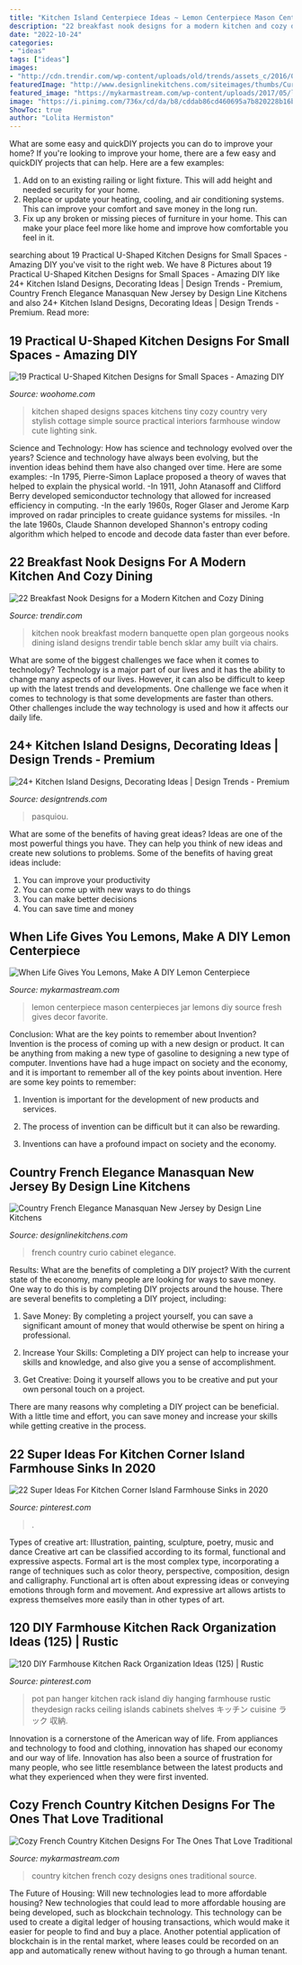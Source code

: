```yaml
---
title: "Kitchen Island Centerpiece Ideas ~ Lemon Centerpiece Mason Centerpieces Jar Lemons Diy Source Fresh Gives Decor Favorite"
description: "22 breakfast nook designs for a modern kitchen and cozy dining"
date: "2022-10-24"
categories:
- "ideas"
tags: ["ideas"]
images:
- "http://cdn.trendir.com/wp-content/uploads/old/trends/assets_c/2016/02/modern-kitchen-with-breakfast-banquette-nook-amy-sklar-2-thumb-630xauto-62892.jpg"
featuredImage: "http://www.designlinekitchens.com/siteimages/thumbs/Curio-Cabinet-2358.jpg"
featured_image: "https://mykarmastream.com/wp-content/uploads/2017/05/lemon-centerpiece-5.jpg"
image: "https://i.pinimg.com/736x/cd/da/b8/cddab86cd460695a7b820228b16b947d.jpg"
ShowToc: true
author: "Lolita Hermiston"
---
```



What are some easy and quickDIY projects you can do to improve your home?
If you're looking to improve your home, there are a few easy and quickDIY projects that can help. Here are a few examples: 
1. Add on to an existing railing or light fixture. This will add height and needed security for your home.
2. Replace or update your heating, cooling, and air conditioning systems. This can improve your comfort and save money in the long run.
3. Fix up any broken or missing pieces of furniture in your home. This can make your place feel more like home and improve how comfortable you feel in it.

	

		
searching about 19 Practical U-Shaped Kitchen Designs for Small Spaces - Amazing DIY you've visit to the right web. We have 8 Pictures about 19 Practical U-Shaped Kitchen Designs for Small Spaces - Amazing DIY like 24+ Kitchen Island Designs, Decorating Ideas | Design Trends - Premium, Country French Elegance Manasquan New Jersey by Design Line Kitchens and also 24+ Kitchen Island Designs, Decorating Ideas | Design Trends - Premium. Read more:
		
    
## 19 Practical U-Shaped Kitchen Designs For Small Spaces - Amazing DIY

<img loading=lazy src="http://www.woohome.com/wp-content/uploads/2016/01/u-shaped-kitchen-9.jpg" onerror="this.onerror=null;this.src='https://tse2.mm.bing.net/th?id=OIP.LmpDcjVSnnl6fksFDphWXAHaLT&amp;pid=15.1';" alt="19 Practical U-Shaped Kitchen Designs for Small Spaces - Amazing DIY">

_Source: woohome.com_

>kitchen shaped designs spaces kitchens tiny cozy country very stylish cottage simple source practical interiors farmhouse window cute lighting sink. 

	

Science and Technology: How has science and technology evolved over the years?
Science and technology have always been evolving, but the invention ideas behind them have also changed over time. Here are some examples: 
-In 1795, Pierre-Simon Laplace proposed a theory of waves that helped to explain the physical world. 
-In 1911, John Atanasoff and Clifford Berry developed semiconductor technology that allowed for increased efficiency in computing. 
-In the early 1960s, Roger Glaser and Jerome Karp improved on radar principles to create guidance systems for missiles.
-In the late 1960s, Claude Shannon developed Shannon's entropy coding algorithm which helped to encode and decode data faster than ever before.

    
## 22 Breakfast Nook Designs For A Modern Kitchen And Cozy Dining

<img loading=lazy src="http://cdn.trendir.com/wp-content/uploads/old/trends/assets_c/2016/02/modern-kitchen-with-breakfast-banquette-nook-amy-sklar-2-thumb-630xauto-62892.jpg" onerror="this.onerror=null;this.src='https://tse4.mm.bing.net/th?id=OIP.rxeU2l6Ctksn-h3NM9hv0wAAAA&amp;pid=15.1';" alt="22 Breakfast Nook Designs for a Modern Kitchen and Cozy Dining">

_Source: trendir.com_

>kitchen nook breakfast modern banquette open plan gorgeous nooks dining island designs trendir table bench sklar amy built via chairs. 

	

What are some of the biggest challenges we face when it comes to technology?
Technology is a major part of our lives and it has the ability to change many aspects of our lives. However, it can also be difficult to keep up with the latest trends and developments. One challenge we face when it comes to technology is that some developments are faster than others. Other challenges include the way technology is used and how it affects our daily life.

    
## 24+ Kitchen Island Designs, Decorating Ideas | Design Trends - Premium

<img loading=lazy src="https://images.designtrends.com/wp-content/uploads/2016/03/01055816/Simple-Contemporary-Kitchen-Island-Ideas.jpg" onerror="this.onerror=null;this.src='https://tse3.mm.bing.net/th?id=OIP.-IRPUkngc38kFHUBWEB1QAHaLH&amp;pid=15.1';" alt="24+ Kitchen Island Designs, Decorating Ideas | Design Trends - Premium">

_Source: designtrends.com_

>pasquiou. 

	

What are some of the benefits of having great ideas?
Ideas are one of the most powerful things you have. They can help you think of new ideas and create new solutions to problems. Some of the benefits of having great ideas include: 
1. You can improve your productivity
2. You can come up with new ways to do things
3. You can make better decisions
4. You can save time and money

    
## When Life Gives You Lemons, Make A DIY Lemon Centerpiece

<img loading=lazy src="https://mykarmastream.com/wp-content/uploads/2017/05/lemon-centerpiece-5.jpg" onerror="this.onerror=null;this.src='https://tse2.mm.bing.net/th?id=OIP.kAGM4ZA4BB7abz2pL7StwQHaLH&amp;pid=15.1';" alt="When Life Gives You Lemons, Make A DIY Lemon Centerpiece">

_Source: mykarmastream.com_

>lemon centerpiece mason centerpieces jar lemons diy source fresh gives decor favorite. 

	

Conclusion: What are the key points to remember about Invention?
Invention is the process of coming up with a new design or product. It can be anything from making a new type of gasoline to designing a new type of computer. Inventions have had a huge impact on society and the economy, and it is important to remember all of the key points about invention. Here are some key points to remember:
1) Invention is important for the development of new products and services.

2) The process of invention can be difficult but it can also be rewarding.

3) Inventions can have a profound impact on society and the economy.

    
## Country French Elegance Manasquan New Jersey By Design Line Kitchens

<img loading=lazy src="http://www.designlinekitchens.com/siteimages/thumbs/Curio-Cabinet-2358.jpg" onerror="this.onerror=null;this.src='https://tse1.mm.bing.net/th?id=OIP.ojnvC1KOvya4JLLu5Y5aTQAAAA&amp;pid=15.1';" alt="Country French Elegance Manasquan New Jersey by Design Line Kitchens">

_Source: designlinekitchens.com_

>french country curio cabinet elegance. 

	

Results: What are the benefits of completing a DIY project?
With the current state of the economy, many people are looking for ways to save money. One way to do this is by completing DIY projects around the house. There are several benefits to completing a DIY project, including:
1. Save Money: By completing a project yourself, you can save a significant amount of money that would otherwise be spent on hiring a professional.

2. Increase Your Skills: Completing a DIY project can help to increase your skills and knowledge, and also give you a sense of accomplishment.

3. Get Creative: Doing it yourself allows you to be creative and put your own personal touch on a project.

There are many reasons why completing a DIY project can be beneficial. With a little time and effort, you can save money and increase your skills while getting creative in the process.

    
## 22 Super Ideas For Kitchen Corner Island Farmhouse Sinks In 2020

<img loading=lazy src="https://i.pinimg.com/736x/88/0a/18/880a182bb441d7cc20ad62833567bd89.jpg" onerror="this.onerror=null;this.src='https://tse3.mm.bing.net/th?id=OIP.HrrlJzwqR5Xy5m8Ip_WUZQAAAA&amp;pid=15.1';" alt="22 Super Ideas For Kitchen Corner Island Farmhouse Sinks in 2020">

_Source: pinterest.com_

>. 

	

Types of creative art: Illustration, painting, sculpture, poetry, music and dance
Creative art can be classified according to its formal, functional and expressive aspects. Formal art is the most complex type, incorporating a range of techniques such as color theory, perspective, composition, design and calligraphy. Functional art is often about expressing ideas or conveying emotions through form and movement. And expressive art allows artists to express themselves more easily than in other types of art.

    
## 120 DIY Farmhouse Kitchen Rack Organization Ideas (125) | Rustic

<img loading=lazy src="https://i.pinimg.com/736x/cd/da/b8/cddab86cd460695a7b820228b16b947d.jpg" onerror="this.onerror=null;this.src='https://tse3.mm.bing.net/th?id=OIP.mqYFlURDn-HmBvzA-8QKAQHaLH&amp;pid=15.1';" alt="120 DIY Farmhouse Kitchen Rack Organization Ideas (125) | Rustic">

_Source: pinterest.com_

>pot pan hanger kitchen rack island diy hanging farmhouse rustic theydesign racks ceiling islands cabinets shelves キッチン cuisine ラック 収納. 

	

Innovation is a cornerstone of the American way of life. From appliances and technology to food and clothing, innovation has shaped our economy and our way of life. Innovation has also been a source of frustration for many people, who see little resemblance between the latest products and what they experienced when they were first invented.

    
## Cozy French Country Kitchen Designs For The Ones That Love Traditional

<img loading=lazy src="http://mykarmastream.com/wp-content/uploads/2017/11/french-country-kitchen-6-.jpg" onerror="this.onerror=null;this.src='https://tse2.mm.bing.net/th?id=OIP.NUcNSCPg2yCBMIJ5hZ_ZTAHaKB&amp;pid=15.1';" alt="Cozy French Country Kitchen Designs For The Ones That Love Traditional">

_Source: mykarmastream.com_

>country kitchen french cozy designs ones traditional source. 

	

The Future of Housing: Will new technologies lead to more affordable housing?
New technologies that could lead to more affordable housing are being developed, such as blockchain technology. This technology can be used to create a digital ledger of housing transactions, which would make it easier for people to find and buy a place. Another potential application of blockchain is in the rental market, where leases could be recorded on an app and automatically renew without having to go through a human tenant.

